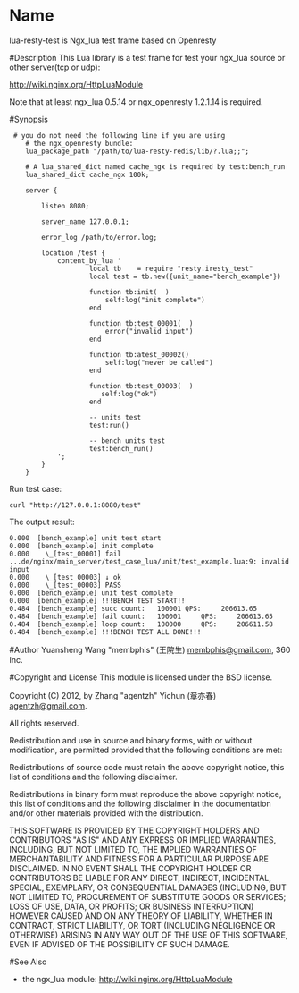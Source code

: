 # Name
lua-resty-test is Ngx_lua test frame based on Openresty


#Description
This Lua library is a test frame for test your ngx_lua source or other server(tcp or udp):

http://wiki.nginx.org/HttpLuaModule

Note that at least ngx_lua 0.5.14 or ngx_openresty 1.2.1.14 is required.

#Synopsis


```
 # you do not need the following line if you are using
    # the ngx_openresty bundle:
    lua_package_path "/path/to/lua-resty-redis/lib/?.lua;;";

    # A lua_shared_dict named cache_ngx is required by test:bench_run
    lua_shared_dict cache_ngx 100k;

    server {

        listen 8080;

        server_name 127.0.0.1;

        error_log /path/to/error.log;

        location /test {
            content_by_lua '
                	local tb    = require "resty.iresty_test"
					local test = tb.new({unit_name="bench_example"})

					function tb:init(  )
					    self:log("init complete")
					end

					function tb:test_00001(  )
					    error("invalid input")
					end

					function tb:atest_00002()
					    self:log("never be called")
					end

					function tb:test_00003(  )
					   self:log("ok")
					end

					-- units test
					test:run()
					
					-- bench units test
					test:bench_run()
            ';
        }
    }
```

Run test case:

```
curl "http://127.0.0.1:8080/test"
```

The output result:

```
0.000  [bench_example] unit test start
0.000  [bench_example] init complete
0.000    \_[test_00001] fail ...de/nginx/main_server/test_case_lua/unit/test_example.lua:9: invalid input
0.000    \_[test_00003] ↓ ok
0.000    \_[test_00003] PASS
0.000  [bench_example] unit test complete
0.000  [bench_example] !!!BENCH TEST START!!
0.484  [bench_example] succ count:	 100001	QPS:	 206613.65
0.484  [bench_example] fail count:	 100001 	QPS:	 206613.65
0.484  [bench_example] loop count:	 100000 	QPS:	 206611.58
0.484  [bench_example] !!!BENCH TEST ALL DONE!!!
```

#Author
Yuansheng Wang "membphis" (王院生) membphis@gmail.com, 360 Inc.

#Copyright and License
This module is licensed under the BSD license.

Copyright (C) 2012, by Zhang "agentzh" Yichun (章亦春) agentzh@gmail.com.

All rights reserved.

Redistribution and use in source and binary forms, with or without modification, are permitted provided that the following conditions are met:

Redistributions of source code must retain the above copyright notice, this list of conditions and the following disclaimer.

Redistributions in binary form must reproduce the above copyright notice, this list of conditions and the following disclaimer in the documentation and/or other materials provided with the distribution.

THIS SOFTWARE IS PROVIDED BY THE COPYRIGHT HOLDERS AND CONTRIBUTORS "AS IS" AND ANY EXPRESS OR IMPLIED WARRANTIES, INCLUDING, BUT NOT LIMITED TO, THE IMPLIED WARRANTIES OF MERCHANTABILITY AND FITNESS FOR A PARTICULAR PURPOSE ARE DISCLAIMED. IN NO EVENT SHALL THE COPYRIGHT HOLDER OR CONTRIBUTORS BE LIABLE FOR ANY DIRECT, INDIRECT, INCIDENTAL, SPECIAL, EXEMPLARY, OR CONSEQUENTIAL DAMAGES (INCLUDING, BUT NOT LIMITED TO, PROCUREMENT OF SUBSTITUTE GOODS OR SERVICES; LOSS OF USE, DATA, OR PROFITS; OR BUSINESS INTERRUPTION) HOWEVER CAUSED AND ON ANY THEORY OF LIABILITY, WHETHER IN CONTRACT, STRICT LIABILITY, OR TORT (INCLUDING NEGLIGENCE OR OTHERWISE) ARISING IN ANY WAY OUT OF THE USE OF THIS SOFTWARE, EVEN IF ADVISED OF THE POSSIBILITY OF SUCH DAMAGE.

#See Also
* the ngx_lua module: http://wiki.nginx.org/HttpLuaModule
